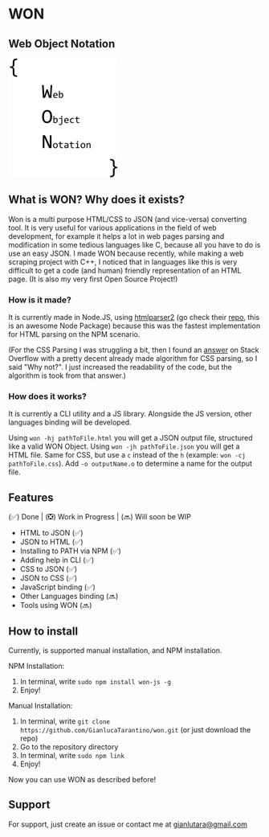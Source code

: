 # WON
## Web Object Notation
![](/assets/wonlogo.png)
## What is WON? Why does it exists?
Won is a multi purpose HTML/CSS to JSON (and vice-versa) converting tool. It is very useful for various applications in the field of web development, for example it helps a lot in web pages parsing and modification in some tedious languages like C, because all you have to do is use an easy JSON.
I made WON because recently, while making a web scraping project with C++, I noticed that in languages like this is very difficult to get a code (and human) friendly representation of an HTML page. (It is also my very first Open Source Project!)
### How is it made?
It is currently made in Node.JS, using [htmlparser2](https://www.npmjs.com/package/htmlparser2) (go check their [repo](https://github.com/fb55/htmlparser2), this is an awesome Node Package) because this was the fastest implementation for HTML parsing on the NPM scenario.

(For the CSS Parsing I was struggling a bit, then I found an [answer](https://stackoverflow.com/questions/5240778/css-to-json-parser-or-converter/60451920#60451920) on Stack Overflow with a pretty decent already made algorithm for CSS parsing, so I said "Why not?". I just increased the readability of the code, but the algorithm is took from that answer.)
### How does it works?
It is currently a CLI utility and a JS library. Alongside the JS version, other languages binding will be developed.

Using `won -hj pathToFile.html` you will get a JSON output file, structured like a valid WON Object. Using `won -jh pathToFile.json` you will get a HTML file. Same for CSS, but use a `c` instead of the `h` (example: `won -cj pathToFile.css`). Add `-o outputName.o` to determine a name for the output file.
## Features

(✅) Done | (❎) Work in Progress | (🔜) Will soon be WIP

- HTML to JSON (✅)
- JSON to HTML (✅)
- Installing to PATH via NPM (✅)
- Adding help in CLI (✅)
- CSS to JSON (✅)
- JSON to CSS (✅)
- JavaScript binding (✅)
- Other Languages binding (🔜)
- Tools using WON (🔜)

## How to install
Currently, is supported manual installation, and NPM installation.

NPM Installation:
1. In terminal, write `sudo npm install won-js -g`
2. Enjoy!

Manual Installation:
1. In terminal, write `git clone https://github.com/GianlucaTarantino/won.git` (or just download the repo)
2. Go to the repository directory
3. In terminal, write `sudo npm link` 
4. Enjoy!

Now you can use WON as described before!

## Support
For support, just create an issue or contact me at gianlutara@gmail.com
